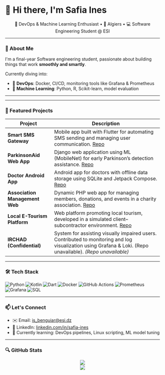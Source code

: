# 👋 Hi there, I'm Safia Ines

<p align="center">
  🚀 DevOps & Machine Learning Enthusiast • 📍 Algiers • 💻 Software Engineering Student @ ESI
</p>

---

### 🧠 About Me

I'm a final-year Software engineering student, passionate about building things that work **smoothly and smartly**.

Currently diving into:
- 🐳 **DevOps**: Docker, CI/CD, monitoring tools like Grafana & Prometheus
- 🤖 **Machine Learning**: Python, R, Scikit-learn, model evaluation

---

---

### 📌 Featured Projects

| Project                         | Description                                                                                                                                                        |
| ------------------------------- | ------------------------------------------------------------------------------------------------------------------------------------------------------------------ |
| **Smart SMS Gateway**           |  Mobile app built with Flutter for automating SMS sending and managing user communication. [Repo](https://github.com/ics-projet/Mobile_app)                      |
| **ParkinsonAid Web App**        |  Django web application using ML (MobileNet) for early Parkinson’s detection assistance. [Repo](https://github.com/inessBenguiar/ParkinsonAid)                   |
| **Doctor Android App**          |  Android app for doctors with offline data storage using SQLite and Jetpack Compose. [Repo](https://github.com/inessBenguiar/Doctor-App)                      |
| **Association Management Web**  |  Dynamic PHP web app for managing members, donations, and events in a charity association. [Repo](https://github.com/inessBenguiar/Projet-TDW-2CSSIL-)           |
| **Local E-Tourism Platform**    |  Web platform promoting local tourism, developed in a simulated client–subcontractor environment. [Repo](https://github.com/inessBenguiar/e-tourism)             |
| **IRCHAD (Confidential)**       |  System for assisting visually impaired users. Contributed to monitoring and log visualization using Grafana & Loki. (Repo unavailable). *(Repo unavailable)*     |

---

### 🛠 Tech Stack 

![Python](https://img.shields.io/badge/-Python-3776AB?logo=python&logoColor=white&style=flat)
![Kotlin](https://img.shields.io/badge/-Kotlin-0095D5?logo=kotlin&logoColor=white&style=flat)
![Dart](https://img.shields.io/badge/-Dart-0175C2?logo=dart&logoColor=white&style=flat)
![Docker](https://img.shields.io/badge/-Docker-2496ED?logo=docker&logoColor=white&style=flat)
![GitHub Actions](https://img.shields.io/badge/-GitHub%20Actions-2088FF?logo=github-actions&logoColor=white&style=flat)
![Prometheus](https://img.shields.io/badge/-Prometheus-E6522C?logo=prometheus&logoColor=white&style=flat)
![Grafana](https://img.shields.io/badge/-Grafana-F46800?logo=grafana&logoColor=white&style=flat)
![SQL](https://img.shields.io/badge/-SQL-4479A1?logo=postgresql&logoColor=white&style=flat)

---

### 📫 Let's Connect

- ✉️ Email: is_benguiar@esi.dz 
- 💼 LinkedIn: [linkedin.com/in/safia-ines](https://www.linkedin.com/in/safia-ines-benguiar-2a46531a3/)
- 🧠 Currently learning: DevOps pipelines, Linux scripting, ML model tuning

---

### 🔍 GitHub Stats

<p align="center">
  <img src="https://github-readme-stats.vercel.app/api?username=inessBenguiar&show_icons=true&theme=tokyonight" />
  <br />
  <img src="https://github-readme-streak-stats.herokuapp.com/?user=inessBenguiar&theme=tokyonight" />
</p>

